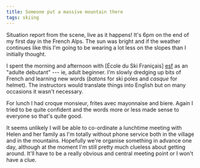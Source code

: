 ```yaml
---
title: Someone put a massive mountain there
tags: skiing
---
```


Situation report from the scene, live as it happens! It's 6pm on the end
of my first day in the French Alps. The sun was bright and if the
weather continues like this I'm going to be wearing a lot less on the
slopes than I initially thought.

I spent the morning and afternoon with [&Eacute;cole du Ski
Frani&ccedil;ais] [esf] as an "adulte debutant" --- ie, adult beginner.
I'm slowly dredging up bits of French and learning new words (_batons_
for ski poles and _casque_ for helmet). The instructors would translate
things into English but on many occasions it wasn't necessary.

[esf]: <http://www.esf.net> "Ecole du ski francais"

For lunch I had croque monsieur, frites avec mayonnaise and biere. Again
I tried to be quite confident and the words more or less made sense to
everyone so that's quite good.

It seems unlikely I will be able to co-ordinate a lunchtime meeting with
Helen and her family as I'm totally without phone service both in the
village and in the mountains. Hopefully we're organise something in
advance one day, although at the moment I'm still pretty much clueless
about getting around. It'll have to be a really obvious and central
meeting point or I won't have a clue.


